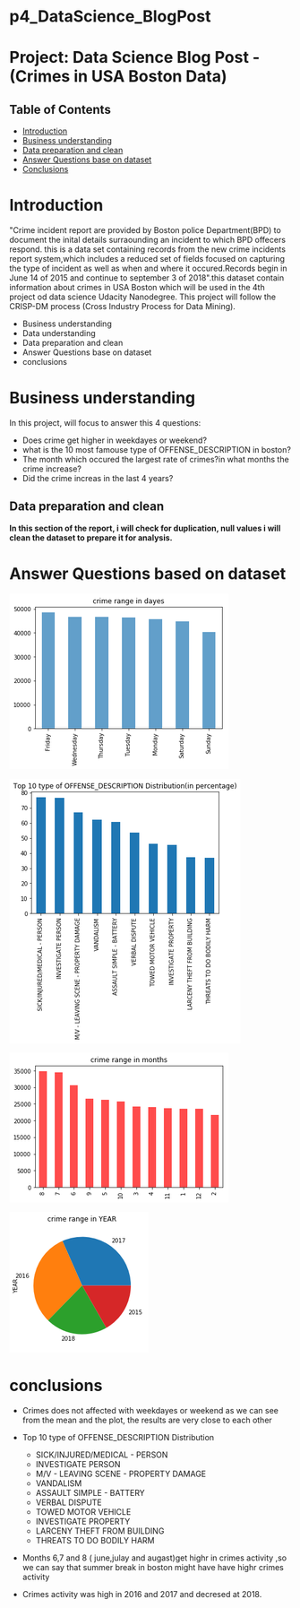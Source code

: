 # p4_DataScience_BlogPost
# Project: Data Science Blog Post - (Crimes in USA Boston Data)

## Table of Contents
<ul>
<li><a href="#intro">Introduction</a></li>
  <li><a href="#Business understanding">Business understanding</a></li>
<li><a href="#Data preparation and clean">Data preparation and clean</a></li>
<li><a href="#Answer Questions base on dataset">Answer Questions base on dataset</a></li>
<li><a href="#conclusions">Conclusions</a></li>
</ul>

<a id='intro'></a>

# Introduction
"Crime incident report are provided by Boston police Department(BPD) to document the inital details surraounding an incident to which BPD offecers respond. this is a data set containing records from the new crime incidents report system,which includes a reduced set of fields focused on capturing the type of incident as well as  when and where it occured.Records  begin in June 14  of 2015 and continue to september 3 of 2018".this dataset contain information about crimes in USA Boston which will be used  in the 4th project od data science Udacity Nanodegree.
This project will follow the CRISP-DM process (Cross Industry Process for Data Mining).

- Business understanding
- Data understanding
- Data preparation and clean
- Answer Questions base on dataset 
- conclusions
<a id='Business understanding'></a>

# Business understanding

In this project, will focus to answer this 4 questions:

- Does crime get higher in weekdayes or weekend?
- what is the 10 most famouse type of OFFENSE_DESCRIPTION in boston?
- The month which occured the largest rate of crimes?in what months the crime increase?
- Did the crime increas in the last 4 years?
<a id='Data preparation and clean'></a>
## Data preparation and clean

**In this section of the report, i will check for duplication, null values i will clean the dataset to prepare it for analysis.**
<a id='Answer Questions base on dataset'></a>
# Answer Questions based on dataset 

![](images/crime%20range%20in%20days.png)

![](images/Top%2010%20type%20of%20OFFENSE_DESCRIPTION%20Distribution.png)

![](images/crime%20range%20in%20months.png)

![](images/Crime%20range%20in%20YEAR.png)

<a id='conclusions '></a>

# conclusions 

- Crimes does not affected with weekdayes or weekend as we can see from the mean and the plot, the results are very close to each other
- Top 10 type of OFFENSE_DESCRIPTION Distribution
  - SICK/INJURED/MEDICAL - PERSON           
  - INVESTIGATE PERSON                      
  - M/V - LEAVING SCENE - PROPERTY DAMAGE    
  - VANDALISM                                
  - ASSAULT SIMPLE - BATTERY                 
  - VERBAL DISPUTE                           
  - TOWED MOTOR VEHICLE                      
  - INVESTIGATE PROPERTY                    
  - LARCENY THEFT FROM BUILDING               
  - THREATS TO DO BODILY HARM    

-  Months 6,7 and 8 ( june,julay and augast)get highr in crimes activity ,so we can say that summer break in boston might have have highr crimes activity
- Crimes activity was high in 2016 and 2017 and decresed at 2018.
